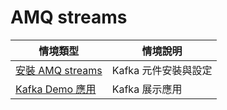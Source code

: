 # AMQ streams

| 情境類型 | 情境說明 |
|---|---|
| [安裝 AMQ streams]() | Kafka 元件安裝與設定 |
| [Kafka Demo 應用]() | Kafka 展示應用 |